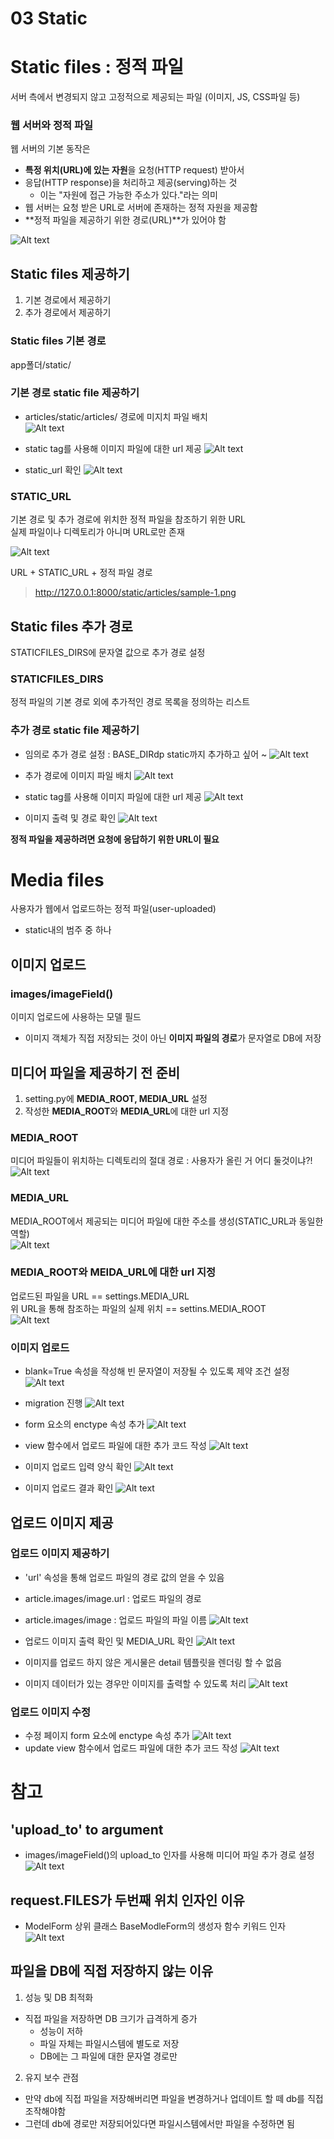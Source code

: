 # 03 Static
# Static files : 정적 파일
서버 측에서 변경되지 않고 고정적으로 제공되는 파일 (이미지, JS, CSS파일 등)

### 웹 서버와 정적 파일
웹 서버의 기본 동작은
- **특정 위치(URL)에 있는 자원**을 요청(HTTP request) 받아서
- 응답(HTTP response)을 처리하고 제공(serving)하는 것
    - 이는 "자원에 접근 가능한 주소가 있다."라는 의미
- 웹 서버는 요청 받은 URL로 서버에 존재하는 정적 자원을 제공함
- **정적 파일을 제공하기 위한 경로(URL)**가 있어야 함

![Alt text](images/image.png)

## Static files 제공하기
1. 기본 경로에서 제공하기
2. 추가 경로에서 제공하기

### Static files 기본 경로
app폴더/static/

### 기본 경로 static file 제공하기
- articles/static/articles/ 경로에 미지치 파일 배치  
![Alt text](images/image-1.png)

- static tag를 사용해 이미지 파일에 대한 url 제공
![Alt text](images/image-2.png)

- static_url 확인
![Alt text](images/image-3.png)

### STATIC_URL
기본 경로 및 추가 경로에 위치한 정적 파일을 참조하기 위한 URL  
실제 파일이나 디렉토리가 아니며 URL로만 존재

![Alt text](images/image-4.png)

URL + STATIC_URL + 정적 파일 경로
> http://127.0.0.1:8000/static/articles/sample-1.png

## Static files 추가 경로
STATICFILES_DIRS에 문자열 값으로 추가 경로 설정

### STATICFILES_DIRS
정적 파일의 기본 경로 외에 추가적인 경로 목록을 정의하는 리스트

### 추가 경로 static file 제공하기
- 임의로 추가 경로 설정 : BASE_DIRdp static까지 추가하고 싶어 ~
![Alt text](images/image-5.png)

- 추가 경로에 이미지 파일 배치
![Alt text](images/image-6.png)

- static tag를 사용해 이미지 파일에 대한 url 제공
![Alt text](images/image-7.png)

- 이미지 출력 및 경로 확인
![Alt text](images/image-8.png)

**정적 파일을 제공하려면 요청에 응답하기 위한 URL이 필요**

# Media files
사용자가 웹에서 업로드하는 정적 파일(user-uploaded)
- static내의 범주 중 하나

## 이미지 업로드
### images/imageField()
이미지 업로드에 사용하는 모델 필드
- 이미지 객체가 직접 저장되는 것이 아닌 **이미지 파일의 경로**가 문자열로 DB에 저장

## 미디어 파일을 제공하기 전 준비
1. setting.py에 **MEDIA_ROOT, MEDIA_URL** 설정
2. 작성한 **MEDIA_ROOT**와 **MEDIA_URL**에 대한 url 지정

### MEDIA_ROOT
미디어 파일들이 위치하는 디렉토리의 절대 경로 : 사용자가 올린 거 어디 둘것이냐?!
![Alt text](images/image-9.png)

### MEDIA_URL
MEDIA_ROOT에서 제공되는 미디어 파일에 대한 주소를 생성(STATIC_URL과 동일한 역할)  
![Alt text](images/image-10.png)

### MEDIA_ROOT와 MEIDA_URL에 대한 url 지정
업로드된 파일을 URL == settings.MEDIA_URL  
위 URL을 통해 참조하는 파일의 실제 위치 == settins.MEDIA_ROOT  
![Alt text](images/image-11.png)

### 이미지 업로드
- blank=True 속성을 작성해 빈 문자열이 저장될 수 있도록 제약 조건 설정
![Alt text](images/image-12.png)

- migration 진행
![Alt text](images/image-13.png)

- form 요소의 enctype 속성 추가
![Alt text](images/image-14.png)

- view 함수에서 업로드 파일에 대한 추가 코드 작성
![Alt text](images/image-15.png)

- 이미지 업로드 입력 양식 확인
![Alt text](images/image-16.png)

- 이미지 업로드 결과 확인
![Alt text](images/image-17.png)

## 업로드 이미지 제공
### 업로드 이미지 제공하기
- 'url' 속성을 통해 업로드 파일의 경로 값의 얻을 수 있음
- article.images/image.url : 업로드 파일의 경로
- article.images/image : 업로드 파일의 파일 이름
![Alt text](images/image-18.png)

- 업로드 이미지 출력 확인 및 MEDIA_URL 확인
![Alt text](images/image-19.png)

- 이미지를 업로드 하지 않은 게시물은 detail 템플릿을 렌더링 할 수 없음
- 이미지 데이터가 있는 경우만 이미지를 출력할 수 있도록 처리
![Alt text](images/image-20.png)

### 업로드 이미지 수정
- 수정 페이지 form 요소에 enctype 속성 추가
![Alt text](images/image-21.png)
- update view 함수에서 업로드 파일에 대한 추가 코드 작성
![Alt text](images/image-22.png)

# 참고
## 'upload_to' to argument
- images/imageField()의 upload_to 인자를 사용해 미디어 파일 추가 경로 설정
![Alt text](images/image-23.png)

## request.FILES가 두번째 위치 인자인 이유
- ModelForm 상위 클래스 BaseModleForm의 생성자 함수 키워드 인자
![Alt text](images/image-24.png)

## 파일을 DB에 직접 저장하지 않는 이유
1. 성능 및 DB 최적화
- 직접 파일을 저장하면 DB 크기가 급격하게 증가
    - 성능이 저하
    - 파일 자체는 파일시스템에 별도로 저장
    - DB에는 그 파일에 대한 문자열 경로만
2. 유지 보수 관점
- 만약 db에 직접 파일을 저장해버리면 파일을 변경하거나 업데이트 할 떼 db를 직접 조작해야함
- 그런데 db에 경로만 저장되어있다면 파일시스템에서만 파일을 수정하면 됨